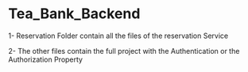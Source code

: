 # Tea_Bank_Backend
1- Reservation Folder contain all the files of the reservation Service

2- The other files contain the full project with the Authentication or the Authorization Property 
